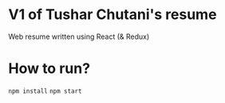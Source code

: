 # V1 of Tushar Chutani's resume 
Web resume written using React (&amp; Redux)

# How to run?
`npm install`
`npm start`

